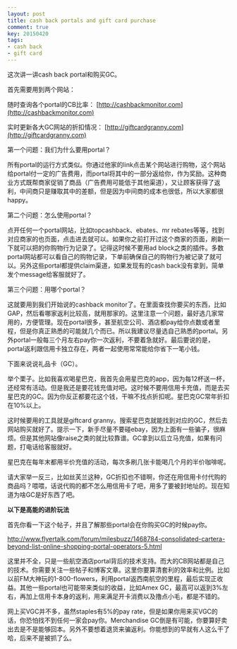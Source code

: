 ```yaml
---
layout: post
title: cash back portals and gift card purchase
comment: true
key: 20150420
tags:
- cash back
- gift card
---
```


这次讲一讲cash back portal和购买GC。

首先需要用到两个网站：

随时查询各个portal的CB比率：
[http://cashbackmonitor.com](http://cashbackmonitor.com)

实时更新各大GC网站的折扣情况：
[http://giftcardgranny.com](http://giftcardgranny.com)

第一个问题：我们为什么要用portal？

所有portal的运行方式类似。你通过他家的link点击某个网站进行购物，这个网站给portal付一定的广告费用，而portal将其中的一部分返给你，作为奖励。这种商业方式既帮商家促销了商品（广告费用可能低于其他渠道），又让顾客获得了返利，中间商只是赚取其中的差额，但是因为中间商的成本也很低，所以大家都很happy。

第二个问题：怎么使用portal？

点开任何一个portal网站，比如topcashback、ebates、mr rebates等等，找到对应商家的也页面，点击进去就可以。如果你之前打开过这个商家的页面，刷新一下就可以把的你购物行为记录了。记得这时候不要用ad block之类的插件。多数portal网站都可以看自己的购物记录，下单前确保自己的购物行为被记录了就可以。另外这些portal都提供claim渠道，如果发现有的cash back没有拿到，简单发个message给客服就好了。

第三个问题：用哪个portal？

这就要用到我们开始说的cashback monitor了。在里面查找你要买的东西，比如GAP，然后看哪家返利比较高，就用那家的。这里注意一个问题，最好选几家常用的，方便管理。现在portal很多，甚至航空公司、酒店都pay给你点数或者里程，但是你真正熟悉的可能就几个而已。所以我建议尽量选自己熟悉的portal。另外portal一般每三个月左右pay你一次返利，不要着急就好。最后要说的是，portal返利跟信用卡独立存在，两者一起使用常常能给你省下一笔小钱。

下面来说说礼品卡（GC）。

举个栗子。比如我喜欢喝星巴克，我首先会用星巴克的app，因为每12杯送一杯，还经常有活动。但是我还是要花钱充值对吧。这时候不要用信用卡充值，而是去买星巴克的GC。因为你反正都要花这个钱，干嘛不找点折扣呢。星巴克GC常年折扣在10%以上。

这时候要用的工具就是giftcard granny。搜索星巴克就能找到对应的GC，然后去网站购买就好了。提示一下，新手尽量不要碰ebay，因为上面有一些骗子，很麻烦。但是其他网站像raise之类的就比较靠谱。GC拿到以后立马充值，如果有问题，打电话给客服就好。

星巴克在每年末都用半价充值的活动，每次多刷几张卡能喝几个月的半价咖啡呢。

请大家举一反三，比如丝芙兰这种，GC折扣也不错啊，你还在用信用卡付代购的商品吗？喂喂，话说代购的都不怎么用信用卡了吧，用多了要被封地址的。现在知道为啥GC是好东西了吧。

**以下是高能的进阶玩法**

首先你看一下这个帖子，并且了解那些portal会在你购买GC的时候pay你。

http://www.flyertalk.com/forum/milesbuzz/1468784-consolidated-cartera-beyond-list-online-shopping-portal-operators-5.html

这里并不全，只是一些航空酒店portal背后的技术支持。而大的CB网站都是自己的技术。你需要关注一些帖子和博客文章。这里你要算清套利的效率和比例。比如以前FM大神玩的1-800-flowers，利用portal返西南航空的里程，最后实现正收益。其他一些portal也可能带来类似的收益，比如Amex GC，最高可以返到3%左右，再加上信用卡本身的返利，用来满足开卡消费以及撸点小毛，都是不错的。

网上买VGC并不多，虽然staples有5%的pay rate，但是如果你用来买VGC的话，你恐怕找不到任何一家会pay你。Merchandise GC倒是有可能，你要算好卖出去是不是能够回本。另外不要想着退货来骗返利。你能想到的早就有人这么干了哈，后来不是被抓了么。